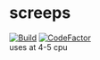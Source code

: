 # screeps
[![Build](https://github.com/X-rays5/screeps/actions/workflows/node.js.yml/badge.svg)](https://github.com/X-rays5/screeps/actions/workflows/node.js.yml) [![CodeFactor](https://www.codefactor.io/repository/github/x-rays5/screeps/badge)](https://www.codefactor.io/repository/github/x-rays5/screeps)  
uses at 4-5 cpu
